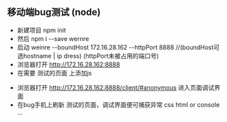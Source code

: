 ## 移动端bug测试 (node)
* 新建项目 npm init
* 然后 npm i --save wernre
* 启动 weinre --boundHost 172.16.28.162 --httpPort 8888 //(boundHost可选hostname | ip dress) (httpPort未被占用的端口号)
* 浏览器打开 http://172.16.28.162:8888
* 在需要 测试的页面 上添加js
> <script src="http://172.16.28.162:8888/target/target-script-min.js#anonymous"></script>
* 浏览器打开 http://172.16.28.162:8888/client/#anonymous 进入页面调试界面
* 在bug手机上刷新 测试的页面，调试界面便可捕获异常 css html or console ...
